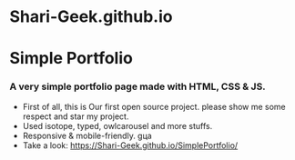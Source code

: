 # Shari-Geek.github.io

# Simple Portfolio

### A very simple portfolio page made with HTML, CSS & JS.

- First of all, this is Our first open source project. please show me some respect and star my project. ­
- Used isotope, typed, owlcarousel and more stuffs.
- Responsive & mobile-friendly.  ­gца
- Take a look: https://Shari-Geek.github.io/SimplePortfolio/
